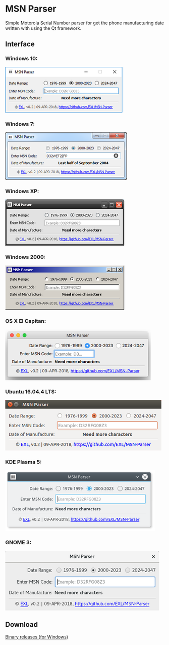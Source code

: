 MSN Parser
==========

Simple Motorola Serial Number parser for get the phone manufacturing date written with using the Qt framework.

## Interface

### Windows 10:
![Windows 10](screens/Windows10.png)

### Windows 7:
![Windows 7](screens/Windows7.png)

### Windows XP:
![Windows 7](screens/WindowsXP.png)

### Windows 2000:
![Windows 2000](screens/Windows2000.png)

### OS X El Capitan:
![OS X El Capitan](screens/macOS_ElC.png)

### Ubuntu 16.04.4 LTS:
![Ubuntu 16.04.4 LTS](screens/Ubuntu16.png)

### KDE Plasma 5:
![KDE Plasma 5](screens/KDE_Plasma_5.png)

### GNOME 3:
![GNOME 3](screens/Gnome3.png)

## Download
[Binary releases (for Windows)](https://github.com/EXL/MSN-Parser/releases)
